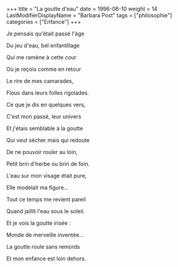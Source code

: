 +++
title = "La goutte d'eau"
date = 1996-06-10
weight = 14
LastModifierDisplayName = "Barbara Post"
tags = ["philosophie"]
categories = ["Enfance"]
+++

Je pensais qu'était passé l'âge

Du jeu d'eau, bel enfantillage

Qui me ramène à cette cour

Où je reçois comme en retour

Le rire de mes camarades,

Flous dans leurs folles rigolades.

Ce que je dis en quelques vers,

C'est mon passé, leur univers

Et j'étais semblable à la goutte

Qui veut sécher mais qui redoute

De ne pouvoir rouler au loin,

Petit brin d'herbe ou brin de foin.

L'eau sur mon visage était pure,

Elle modelait ma figure...

Tout ce temps me revient pareil

Quand jaillit l'eau sous le soleil.

Et je vois la goutte irisée :

Monde de merveille inventée...

La goutte roule sans remords

Et mon enfance est loin dehors.
